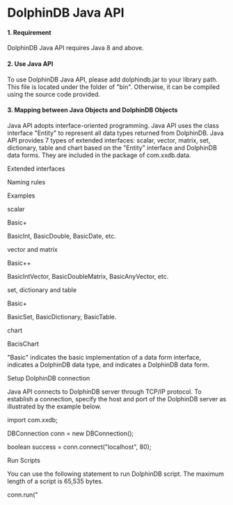 # DolphinDB Java API

#### 1. Requirement

DolphinDB Java API requires Java 8 and above.

#### 2. Use Java API

To use DolphinDB Java API, please add dolphindb.jar to your library path. This file is located under the folder of "bin". Otherwise, it can be compiled using the source code provided.



#### 3. Mapping between Java Objects and DolphinDB Objects


Java API adopts interface-oriented programming. Java API uses the class interface "Entity" to represent all data types returned from DolphinDB. Java API provides 7 types of extended interfaces: scalar, vector, matrix, set, dictionary, table and chart based on the "Entity" interface and DolphinDB data forms. They are included in the package of com.xxdb.data.



Extended interfaces

Naming rules

Examples

scalar

Basic+<DataType>

BasicInt, BasicDouble, BasicDate, etc.

vector and matrix

Basic+<DataType>+<DataForm>

BasicIntVector, BasicDoubleMatrix, BasicAnyVector, etc.

set, dictionary and table

Basic+<DataForm>

BasicSet, BasicDictionary, BasicTable.

chart


BacisChart



"Basic" indicates the basic implementation of a data form interface, <DataType> indicates a DolphinDB data type, and <DataForm> indicates a DolphinDB data form.





Setup DolphinDB connection



Java API connects to DolphinDB server through TCP/IP protocol. To establish a connection, specify the host and port of the DolphinDB server as illustrated by the example below.



import com.xxdb;

       

DBConnection conn = new DBConnection();

boolean success = conn.connect("localhost", 80);





Run Scripts



You can use the following statement to run DolphinDB script. The maximum length of a script is 65,535 bytes.



conn.run("<SCRIPT>");



If the script contains a statement, it will return a data object. If the script contains multiple statements, it will return the last object that they generate. If the script contains errors or if network issues occur, it will throw an IOException.



Vector



In the example below, the DolphinDB script "rand(`IBM`MSFT`GOOG`BIDU, 10)" returns the Java object BasicStringVector. The method vector.rows() indicates the size of the vector. To access an element in a vector, use the method vector.getString(index).


public void testStringVector() throws IOException{

BasicStringVector vector = (BasicStringVector)conn.run("rand(`IBM`MSFT`GOOG`BIDU, 10)");

       int size = vector.rows();

       System.out.println("size: "+size);

       for(int i=0; i<size; ++i)

               System.out.println(vector.getString(i));

}



Similarly, you can work with a double vector or a tuple.



public void testDoubleVector() throws IOException{

       BasicDoubleVector vector = (BasicDoubleVector)conn.run("rand(10.0, 10)");

       int size = vector.rows();

       System.out.println("size: "+size);

       for(int i=0; i<size; ++i)

               System.out.println(vector.getDouble(i));

}





public void testAnyVector() throws IOException{

       BasicAnyVector result = (BasicAnyVector)conn.run("[1, 2, [1,3,5],[0.9, [0.8]]]");

       System.out.println(result.getString());

}





Set



public void testSet() throws IOException{

               BasicSet result = (BasicSet)conn.run("set(1+3*1..100)");

               System.out.println(result.getString());

}

       

Matrix



To access an element from an integer matrix, use getInt(row, col). To get the number of rows or columns, use functions rows() and columns() respectively.



public void testIntMatrix() throws IOException {

       BasicIntMatrix matrix = (BasicIntMatrix)conn.run("1..6$3:2");

       System.out.println(matrix.getString());

}



Dictionary



To get all keys and values from a dictionary, use functions keys() and values() respectively. To look up a value in a dictionary, use the method get(key).


public void testDictionary() throws IOException{

       BasicDictionary dict = (BasicDictionary)conn.run("dict(1 2 3,`IBM`MSFT`GOOG)");

       //to print the corresponding value for key 1.        

      System.out.println(dict.get(new BasicInt(1)).getString());

}



Table



To get a table column, use method table.getColumn(index); to get column names, use method table.getColumnName(index); to get table column/row size, use table.columns()/table.rows().


public void testTable() throws IOException{

StringBuilder sb =new StringBuilder();

       sb.append("n=2000\n");                

      sb.append("syms=`IBM`C`MS`MSFT`JPM`ORCL\n");

       sb.append("mytrades=table(09:30:00+rand(18000,n) as timestamp,rand(syms, n) as sym, 10*(1+rand(100,n)) as qty,5.0+rand(100.0,n) as price)\n");

       sb.append("select qty,price from mytrades where sym=`IBM");

       BasicTable table = (BasicTable)conn.run(sb.toString());

       System.out.println(table.getString());

}



Null Object



To get a "NULL" object, you can execute the following script and then call method obj.getDataType()



public void testVoid() throws IOException{

       Entity obj = conn.run("NULL");

       System.out.println(obj.getDataType());

}





Run DolphinDB Functions



We can call either a DolphinDB built-in function or a user defined function. The example below passes a double vector to the server and calls the sum function.



public void testFunction() throws IOException{

       List<Entity> args = new ArrayList<Entity>(1);

       BasicDoubleVector vec = new BasicDoubleVector(3);

       vec.setDouble(0, 1.5);

       vec.setDouble(1, 2.5);

       vec.setDouble(2, 7);

       args.add(vec);

       Scalar result = (Scalar)conn.run("sum", args);

       System.out.println(result.getString());

}





Upload Objects to DolphinDB Server



We can upload a binary data object to a DolphinDB server and assign it to a variable for future use. The variable name can use 3 types of characters: letter, digit, and underscore. The first character must be a letter.



public void testFunction() throws IOException{

       List<Entity> args = new ArrayList<Entity>(1);

List<Entity> vars = new ArrayList<String>(1);

       BasicDoubleVector vec = new BasicDoubleVector(3);

       vec.setDouble(0, 1.5);

       vec.setDouble(1, 2.5);

       vec.setDouble(2, 7);

       args.add(vec);

      vars.add("a");

       conn.run(vars,args);

       Entity result = conn.run("accumulate(+,a)");

       System.out.println(result.getString());

}
